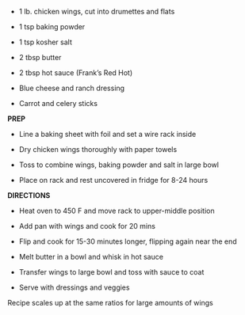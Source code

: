 -   1 lb. chicken wings, cut into drumettes and flats

-   1 tsp baking powder

-   1 tsp kosher salt

-   2 tbsp butter

-   2 tbsp hot sauce (Frank’s Red Hot)

-   Blue cheese and ranch dressing

-   Carrot and celery sticks

**PREP**

-   Line a baking sheet with foil and set a wire rack inside

-   Dry chicken wings thoroughly with paper towels

-   Toss to combine wings, baking powder and salt in large bowl

-   Place on rack and rest uncovered in fridge for 8-24 hours

**DIRECTIONS**

-   Heat oven to 450 F and move rack to upper-middle position

-   Add pan with wings and cook for 20 mins

-   Flip and cook for 15-30 minutes longer, flipping again near the end

-   Melt butter in a bowl and whisk in hot sauce

-   Transfer wings to large bowl and toss with sauce to coat

-   Serve with dressings and veggies

Recipe scales up at the same ratios for large amounts of wings
